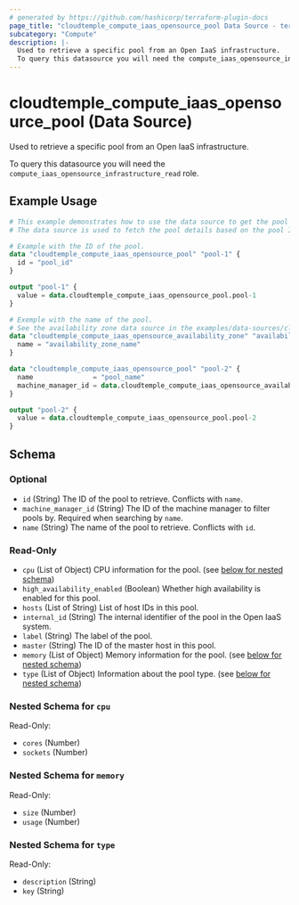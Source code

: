 ```yaml
---
# generated by https://github.com/hashicorp/terraform-plugin-docs
page_title: "cloudtemple_compute_iaas_opensource_pool Data Source - terraform-provider-cloudtemple"
subcategory: "Compute"
description: |-
  Used to retrieve a specific pool from an Open IaaS infrastructure.
  To query this datasource you will need the compute_iaas_opensource_infrastructure_read role.
---
```


# cloudtemple_compute_iaas_opensource_pool (Data Source)

Used to retrieve a specific pool from an Open IaaS infrastructure.

To query this datasource you will need the `compute_iaas_opensource_infrastructure_read` role.

## Example Usage

```terraform
# This example demonstrates how to use the data source to get the pool details.
# The data source is used to fetch the pool details based on the pool ID or name and availability zone.

# Example with the ID of the pool.
data "cloudtemple_compute_iaas_opensource_pool" "pool-1" {
  id = "pool_id"
}

output "pool-1" {
  value = data.cloudtemple_compute_iaas_opensource_pool.pool-1
}

# Exemple with the name of the pool.
# See the availability zone data source in the examples/data-sources/cloudtemple_compute_iaas_opensource_availability_zone/data-source.tf file.
data "cloudtemple_compute_iaas_opensource_availability_zone" "availability_zone" {
  name = "availability_zone_name"
}

data "cloudtemple_compute_iaas_opensource_pool" "pool-2" {
  name               = "pool_name"
  machine_manager_id = data.cloudtemple_compute_iaas_opensource_availability_zone.availability_zone.id
}

output "pool-2" {
  value = data.cloudtemple_compute_iaas_opensource_pool.pool-2
}
```

<!-- schema generated by tfplugindocs -->
## Schema

### Optional

- `id` (String) The ID of the pool to retrieve. Conflicts with `name`.
- `machine_manager_id` (String) The ID of the machine manager to filter pools by. Required when searching by `name`.
- `name` (String) The name of the pool to retrieve. Conflicts with `id`.

### Read-Only

- `cpu` (List of Object) CPU information for the pool. (see [below for nested schema](#nestedatt--cpu))
- `high_availability_enabled` (Boolean) Whether high availability is enabled for this pool.
- `hosts` (List of String) List of host IDs in this pool.
- `internal_id` (String) The internal identifier of the pool in the Open IaaS system.
- `label` (String) The label of the pool.
- `master` (String) The ID of the master host in this pool.
- `memory` (List of Object) Memory information for the pool. (see [below for nested schema](#nestedatt--memory))
- `type` (List of Object) Information about the pool type. (see [below for nested schema](#nestedatt--type))

<a id="nestedatt--cpu"></a>
### Nested Schema for `cpu`

Read-Only:

- `cores` (Number)
- `sockets` (Number)


<a id="nestedatt--memory"></a>
### Nested Schema for `memory`

Read-Only:

- `size` (Number)
- `usage` (Number)


<a id="nestedatt--type"></a>
### Nested Schema for `type`

Read-Only:

- `description` (String)
- `key` (String)


